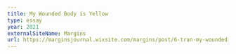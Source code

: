 ```yaml
---
title: My Wounded Body is Yellow
type: essay
year: 2021
externalSiteName: Margins
url: https://marginsjournal.wixsite.com/margins/post/6-tran-my-wounded-body-is-yellow
---
```

